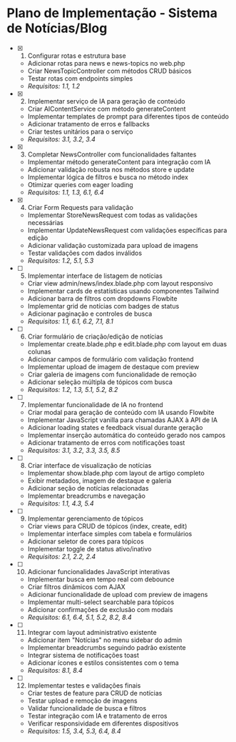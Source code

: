# Plano de Implementação - Sistema de Notícias/Blog

-   [x] 1. Configurar rotas e estrutura base

    -   Adicionar rotas para news e news-topics no web.php
    -   Criar NewsTopicController com métodos CRUD básicos
    -   Testar rotas com endpoints simples
    -   _Requisitos: 1.1, 1.2_

-   [x] 2. Implementar serviço de IA para geração de conteúdo

    -   Criar AIContentService com método generateContent
    -   Implementar templates de prompt para diferentes tipos de conteúdo
    -   Adicionar tratamento de erros e fallbacks
    -   Criar testes unitários para o serviço
    -   _Requisitos: 3.1, 3.2, 3.4_

-   [x] 3. Completar NewsController com funcionalidades faltantes

    -   Implementar método generateContent para integração com IA
    -   Adicionar validação robusta nos métodos store e update
    -   Implementar lógica de filtros e busca no método index
    -   Otimizar queries com eager loading
    -   _Requisitos: 1.1, 1.3, 6.1, 6.4_

-   [x] 4. Criar Form Requests para validação

    -   Implementar StoreNewsRequest com todas as validações necessárias
    -   Implementar UpdateNewsRequest com validações específicas para edição
    -   Adicionar validação customizada para upload de imagens
    -   Testar validações com dados inválidos
    -   _Requisitos: 1.2, 5.1, 5.3_

-   [ ] 5. Implementar interface de listagem de notícias

    -   Criar view admin/news/index.blade.php com layout responsivo
    -   Implementar cards de estatísticas usando componentes Tailwind
    -   Adicionar barra de filtros com dropdowns Flowbite
    -   Implementar grid de notícias com badges de status
    -   Adicionar paginação e controles de busca
    -   _Requisitos: 1.1, 6.1, 6.2, 7.1, 8.1_

-   [ ] 6. Criar formulário de criação/edição de notícias

    -   Implementar create.blade.php e edit.blade.php com layout em duas colunas
    -   Adicionar campos de formulário com validação frontend
    -   Implementar upload de imagem de destaque com preview
    -   Criar galeria de imagens com funcionalidade de remoção
    -   Adicionar seleção múltipla de tópicos com busca
    -   _Requisitos: 1.2, 1.3, 5.1, 5.2, 8.2_

-   [ ] 7. Implementar funcionalidade de IA no frontend

    -   Criar modal para geração de conteúdo com IA usando Flowbite
    -   Implementar JavaScript vanilla para chamadas AJAX à API de IA
    -   Adicionar loading states e feedback visual durante geração
    -   Implementar inserção automática do conteúdo gerado nos campos
    -   Adicionar tratamento de erros com notificações toast
    -   _Requisitos: 3.1, 3.2, 3.3, 3.5, 8.5_

-   [ ] 8. Criar interface de visualização de notícias

    -   Implementar show.blade.php com layout de artigo completo
    -   Exibir metadados, imagem de destaque e galeria
    -   Adicionar seção de notícias relacionadas
    -   Implementar breadcrumbs e navegação
    -   _Requisitos: 1.1, 4.3, 5.4_

-   [ ] 9. Implementar gerenciamento de tópicos

    -   Criar views para CRUD de tópicos (index, create, edit)
    -   Implementar interface simples com tabela e formulários
    -   Adicionar seletor de cores para tópicos
    -   Implementar toggle de status ativo/inativo
    -   _Requisitos: 2.1, 2.2, 2.4_

-   [ ] 10. Adicionar funcionalidades JavaScript interativas

    -   Implementar busca em tempo real com debounce
    -   Criar filtros dinâmicos com AJAX
    -   Adicionar funcionalidade de upload com preview de imagens
    -   Implementar multi-select searchable para tópicos
    -   Adicionar confirmações de exclusão com modais
    -   _Requisitos: 6.1, 6.4, 5.1, 5.2, 8.2, 8.4_

-   [ ] 11. Integrar com layout administrativo existente

    -   Adicionar item "Notícias" no menu sidebar do admin
    -   Implementar breadcrumbs seguindo padrão existente
    -   Integrar sistema de notificações toast
    -   Adicionar ícones e estilos consistentes com o tema
    -   _Requisitos: 8.1, 8.4_

-   [ ] 12. Implementar testes e validações finais
    -   Criar testes de feature para CRUD de notícias
    -   Testar upload e remoção de imagens
    -   Validar funcionalidade de busca e filtros
    -   Testar integração com IA e tratamento de erros
    -   Verificar responsividade em diferentes dispositivos
    -   _Requisitos: 1.5, 3.4, 5.3, 6.4, 8.4_
